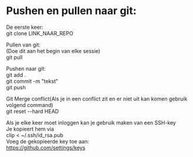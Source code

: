 Pushen en pullen naar git:  
=======

De eerste keer:  
git clone LINK_NAAR_REPO  

Pullen van git:  
(Doe dit aan het begin van elke sessie)  
git pull  

Pushen naar git:  
   git add .  
   git commit -m "tekst"  
   git push  

Git Merge conflict(Als je in een conflict zit en er niet uit kan komen gebruik volgend command)  
git reset --hard HEAD

Als je elke keer moet inloggen kan je gebruik maken van een SSH-key  
Je kopieert hem via  
clip < ~/.ssh/id_rsa.pub  
Voeg de gekopieerde key toe aan:  
https://github.com/settings/keys  